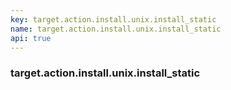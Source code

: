 ```yaml
---
key: target.action.install.unix.install_static
name: target.action.install.unix.install_static
api: true
---
```


### target.action.install.unix.install_static
